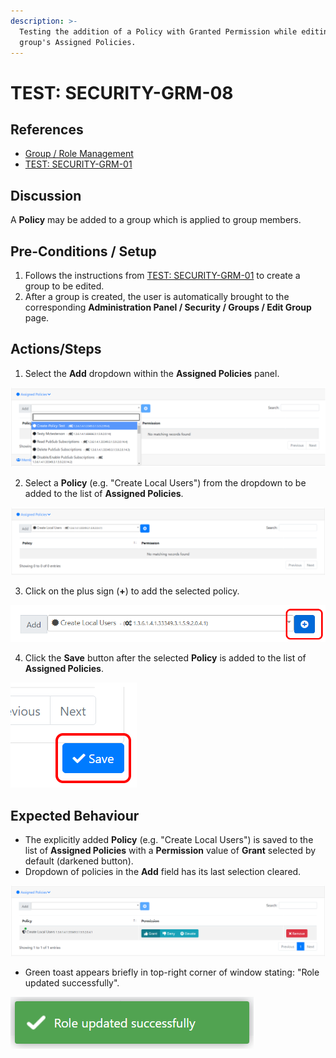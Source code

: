 ```yaml
---
description: >-
  Testing the addition of a Policy with Granted Permission while editing a
  group's Assigned Policies.
---
```


# TEST: SECURITY-GRM-08

## References

* [Group / Role Management](../../../../../operations/security-administration/group-role-management.md)
* [TEST: SECURITY-GRM-01](test-security-grm-01-1.md)

## Discussion

A **Policy** may be added to a group which is applied to group members.

## Pre-Conditions / Setup

1. Follows the instructions from [TEST: SECURITY-GRM-01](test-security-grm-01-1.md) to create a group to be edited.
2. After a group is created, the user is automatically brought to the corresponding **Administration Panel / Security / Groups / Edit Group** page.

## Actions/Steps

 1. Select the **Add** dropdown within the **Assigned Policies** panel.

![](../../../../../../.gitbook/assets/image%20%28343%29.png)

2. Select a **Policy** \(e.g. "Create Local Users"\) from the dropdown to be added to the list of **Assigned Policies**.

![](../../../../../../.gitbook/assets/image%20%28350%29.png)

3. Click on the plus sign \(**+**\) to add the selected policy.

![](../../../../../../.gitbook/assets/image%20%28383%29.png)

4. Click the **Save** button after the selected **Policy** is added to the list of **Assigned Policies**.

![](../../../../../../.gitbook/assets/image%20%28372%29.png)

## Expected Behaviour

* The explicitly added **Policy** \(e.g. "Create Local Users"\) is saved to the list of **Assigned Policies** with a **Permission** value of **Grant** selected by default \(darkened button\).
* Dropdown of policies in the **Add** field has its last selection cleared.

![](../../../../../../.gitbook/assets/image%20%28347%29.png)

* Green toast appears briefly in top-right corner of window stating: "Role updated successfully".

![](../../../../../../.gitbook/assets/image%20%28378%29.png)

